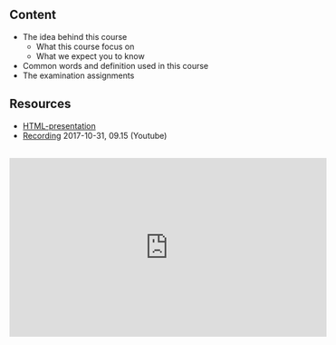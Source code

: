 ## Content
* The idea behind this course
  * What this course focus on 
  * What we expect you to know
* Common words and definition used in this course
* The examination assignments

## Resources
- [HTML-presentation](https://rawgit.com/2dv611/syllabus/master/resources/lectures/01_definitions/index.html#/)
- [Recording](https://youtu.be/c3Fv5P7AOj4?t=30m08s&list=PLSWJPPj5sKmoqjJLHTdNsZPg0yeGMdd11) 2017-10-31, 09.15 (Youtube)

<br />
<iframe width="560" height="315" src="https://www.youtube.com/embed/c3Fv5P7AOj4?t=30m08s&list=PLSWJPPj5sKmoqjJLHTdNsZPg0yeGMdd11" frameborder="0" allowfullscreen></iframe>